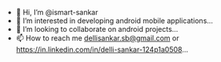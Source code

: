 - 👋 Hi, I’m @ismart-sankar
- 👀 I’m interested in developing android mobile applications...
- 💞️ I’m looking to collaborate on android projects...
- 📫 How to reach me dellisankar.sb@gmail.com or https://in.linkedin.com/in/delli-sankar-124p1a0508...

<!---
ismart-sankar/ismart-sankar is a ✨ special ✨ repository because its `README.md` (this file) appears on your GitHub profile.
You can click the Preview link to take a look at your changes.
--->
